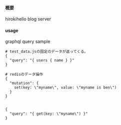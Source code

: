 #### 概要

hirokihello blog server

#### usage


graphql query sample

```
# test_data.jsの固定のデータが返ってくる。
{
  "query": "{ users { name } }"
}

# redisのデータ操作
{
  "mutation": {
    set(key: \"myname\", value: \"myname is ben\")
  }
}


{
  "query": "{ get(key: \"myname\") }"
}

```
